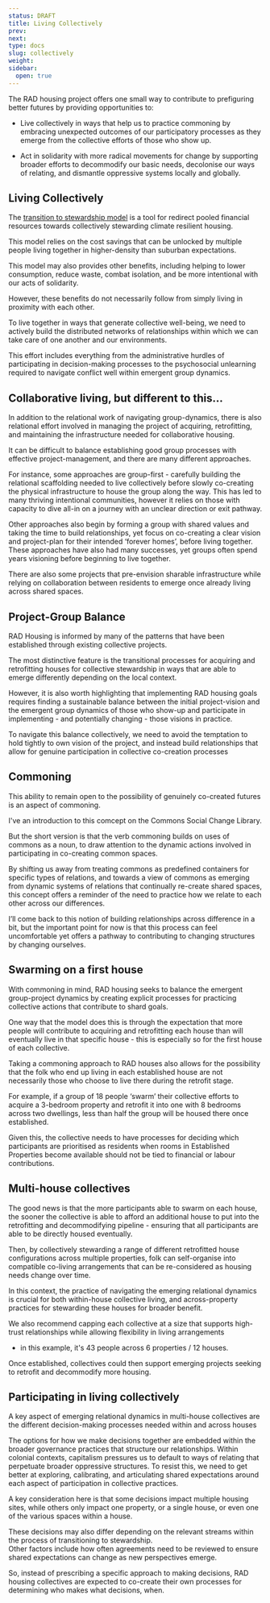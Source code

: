 ```yaml
---
status: DRAFT
title: Living Collectively
prev: 
next: 
type: docs
slug: collectively
weight: 
sidebar:
  open: true
---
```


The RAD housing project offers one small way to contribute to prefiguring better futures by providing opportunities to:

 * Live collectively in ways that help us to practice commoning by embracing unexpected outcomes of our participatory processes as they emerge from the collective efforts of those who show up.

 * Act in solidarity with more radical movements for change by supporting broader efforts to decommodify our basic needs, decolonise our ways of relating, and dismantle oppressive systems locally and globally.


## Living Collectively 
The [transition to stewardship model]() is a tool for redirect pooled financial resources towards collectively stewarding climate resilient housing.

This model relies on the cost savings that can be unlocked by multiple people living together in higher-density than suburban expectations.  

This model may also provides other benefits, including helping to lower consumption, reduce waste, combat isolation, and be more intentional with our acts of solidarity. 

However, these benefits do not necessarily follow from simply living in proximity with each other.  

To live together in ways that generate collective well-being, we need to actively build the distributed networks of relationships within which we can take care of one another and our environments.

This effort includes everything from the administrative hurdles of participating in decision-making processes to the psychosocial unlearning required to navigate conflict well within emergent group dynamics.   

## Collaborative living, but different to this... 
In addition to the relational work of navigating group-dynamics, there is also relational effort involved in managing the project of acquiring, retrofitting, and maintaining the infrastructure needed for collaborative housing.

It can be difficult to balance establishing good group processes with effective project-management, and there are many different approaches.

For instance, some approaches are group-first - carefully building the relational scaffolding needed to live collectively before slowly co-creating the physical infrastructure to house the group along the way. This has led to many thriving intentional communities, however it relies on those with capacity to dive all-in on a journey with an unclear direction or exit pathway.

Other approaches also begin by forming a group with shared values and taking the time to build relationships, yet focus on co-creating a clear vision and project-plan for their intended ‘forever homes’, before living together. These approaches have also had many successes, yet groups often spend years visioning before beginning to live together.

There are also some projects that pre-envision sharable infrastructure while relying on collaboration between residents to emerge once already living across shared spaces. 

## Project-Group Balance
RAD Housing is informed by many of the patterns that have been established through existing collective projects. 

The most distinctive feature is the transitional processes for acquiring and retrofitting houses for collective stewardship in ways that are able to emerge differently depending on the local context. 

However, it is also worth highlighting that implementing RAD housing goals requires finding a sustainable balance between the initial project-vision and the emergent group dynamics of those who show-up and participate in implementing - and potentially changing - those visions in practice.

To navigate this balance collectively, we need to avoid the temptation to hold tightly to own vision of the project, 
and instead build relationships that allow for genuine participation in collective co-creation processes 

## Commoning 
This ability to remain open to the possibility of genuinely co-created futures is an aspect of commoning. 

I've an introduction to this comcept on the Commons Social Change Library.  

But the short version is that the verb commoning builds on uses of commons as a noun, to draw attention to the dynamic actions involved in participating in co-creating common spaces.

By shifting us away from treating commons as predefined containers for specific types of relations, 
and towards a view of commons as emerging from dynamic systems of relations that continually re-create shared spaces, 
this concept offers a reminder of the need to practice how we relate to each other across our differences. 

I’ll come back to this notion of building relationships across difference in a bit, but the important point for now is that this process can feel uncomfortable yet offers a pathway to contributing to changing structures by changing ourselves.  

## Swarming on a first house
With commoning in mind, RAD housing seeks to balance the emergent group-project dynamics by creating explicit processes for practicing collective actions that contribute to shard goals. 

One way that the model does this is through the expectation that more people will contribute to acquiring and retrofitting each house than will eventually live in that specific house - this is especially so for the first house of each collective. 

Taking a commoning approach to RAD houses also allows for the possibility that the folk who end up living in each established house are not necessarily those who choose to live there during the retrofit stage. 

For example, if a group of 18 people ‘swarm’ their collective efforts to acquire a 3-bedroom property and retrofit it into one with 8 bedrooms across two dwellings, less than half the group will be housed there once established. 

Given this, the collective needs to have processes for deciding which participants are prioritised as residents when rooms in Established Properties become available should not be tied to financial or labour contributions.

## Multi-house collectives
The good news is that the more participants able to swarm on each house, the sooner the collective is able to afford an additional house to put into the retrofitting and decommodifying pipeline - ensuring that all participants are able to be directly housed eventually.  

Then, by collectively stewarding a range of different retrofitted house configurations across multiple properties, folk can self-organise into compatible co-living arrangements that can be re-considered as housing needs change over time.

In this context, the practice of navigating the emerging relational dynamics is crucial for both within-house collective living, 
and across-property practices for stewarding these houses for broader benefit.

We also recommend capping each collective at a size that supports high-trust relationships while allowing flexibility in living arrangements 
- in this example, it's 43 people across 6 properties / 12 houses.

Once established, collectives could then support emerging projects seeking to retrofit and decommodify more housing.   

## Participating in living collectively
A key aspect of emerging relational dynamics in multi-house collectives are the different decision-making processes needed within and across houses 

The options for how we make decisions together are embedded within the broader governance practices that structure our relationships.
Within colonial contexts, capitalism pressures us to default to ways of relating that perpetuate broader oppressive structures. 
To resist this, we need to get better at exploring, calibrating, and articulating shared expectations around each aspect of participation in collective practices.
 
A key consideration here is that some decisions impact multiple housing sites, while others only impact one property, or a single house, or even one of the various spaces within a house. 

These decisions may also differ depending on the relevant streams within the process of transitioning to stewardship.  
Other factors include how often agreements need to be reviewed to ensure shared expectations can change as new perspectives emerge.

So, instead of prescribing a specific approach to making decisions, RAD housing collectives are expected to co-create their own processes for determining who makes what decisions, when. 